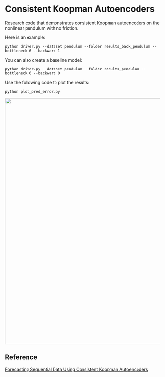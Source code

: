 # Consistent Koopman Autoencoders

Research code that demonstrates consistent Koopman autoencoders on the nonlinear pendulum with no friction.

Here is an example:
``` 
python driver.py --dataset pendulum --folder results_back_pendulum --bottleneck 6 --backward 1
```

You can also create a baseline model:
```
python driver.py --dataset pendulum --folder results_pendulum --bottleneck 6 --backward 0
```

Use the following code to plot the results:
```
python plot_pred_error.py

```

<img src="https://github.com/erichson/koopmanAE/blob/master/plot/pred_pendulum.png" width="800">


##  Reference
[Forecasting Sequential Data Using Consistent Koopman Autoencoders](https://arxiv.org/pdf/2003.02236.pdf)


